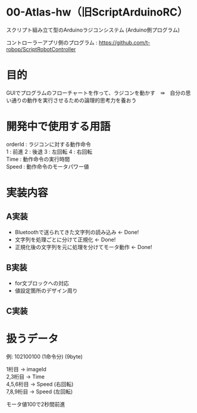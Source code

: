 # 00-Atlas-hw（旧ScriptArduinoRC）
スクリプト組み立て型のArduinoラジコンシステム (Arduino側プログラム)   

コントローラーアプリ側のプログラム : https://github.com/t-robop/ScriptRobotController   

# 目的
GUIでプログラムのフローチャートを作って、ラジコンを動かす　⇛　自分の思い通りの動作を実行させるための論理的思考力を養おう

# 開発中で使用する用語
orderId : ラジコンに対する動作命令    
      1 : 前進  2 : 後退  3 : 左回転  4 : 右回転    
Time : 動作命令の実行時間    
Speed : 動作命令のモータパワー値

# 実装内容   
## A実装   
- Bluetoothで送られてきた文字列の読み込み ← Done!     
- 文字列を処理ごとに分けて正規化 ← Done!    
- 正規化後の文字列を元に処理を分けてモータ動作 ← Done!

## B実装
- for文ブロックへの対応     
- 値設定箇所のデザイン周り

## C実装  

# 扱うデータ  
例: 102100100 (1命令分) (9byte)    

   1桁目 -> imageId    
   2,3桁目 -> Time    
   4,5,6桁目 -> Speed (右回転)     
   7,8,9桁目 -> Speed (左回転)    

   モータ値100で2秒間前進
